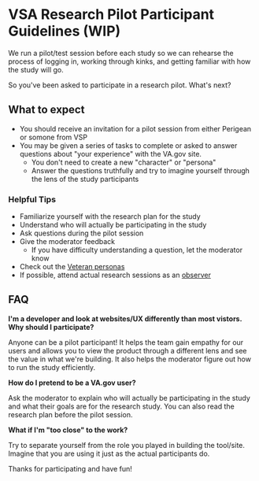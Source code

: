 # VSA Research Pilot Participant Guidelines (WIP)

We run a pilot/test session before each study so we can rehearse the process of logging in, working through kinks, and getting familiar with how the study will go. 

So you've been asked to participate in a research pilot. What's next?

## What to expect
- You should receive an invitation for a pilot session from either Perigean or somone from VSP
- You may be given a series of tasks to complete or asked to answer questions about "your experience" with the VA.gov site.
  - You don't need to create a new "character" or "persona"
  - Answer the questions truthfully and try to imagine yourself through the lens of the study participants
  
### Helpful Tips
- Familiarize yourself with the research plan for the study
- Understand who will actually be participating in the study
- Ask questions during the pilot session
- Give the moderator feedback
  - If you have difficulty understanding a question, let the moderator know
- Check out the [Veteran personas]()
- If possible, attend actual research sessions as an [observer](https://github.com/department-of-veterans-affairs/va.gov-team/blob/master/platform/research/during-research/howto-observer-instructions.md)

## FAQ
**I'm a developer and look at websites/UX differently than most vistors. Why should I participate?**

Anyone can be a pilot participant! It helps the team gain empathy for our users and allows you to view the product through a different lens and see the value in what we're building. It also helps the moderator figure out how to run the study efficiently.

**How do I pretend to be a VA.gov user?**

Ask the moderator to explain who will actually be participating in the study and what their goals are for the research study. You can also read the research plan before the pilot session.

**What if I'm "too close" to the work?**

Try to separate yourself from the role you played in building the tool/site. Imagine that you are using it just as the actual participants do. 

Thanks for participating and have fun!
